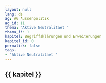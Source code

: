 ```yaml
---
layout: null
lang: de
ag: AG Aussenpolitik
ag_id: 11
thema: 'Aktive Neutralitaet '
thema_id: 1
kapitel: Begriffsklärungen und Erweiterungen
kapitel_id: 0
permalink: false
tags:
- 'Aktive Neutralitaet '
---
```


## {{ kapitel }}
